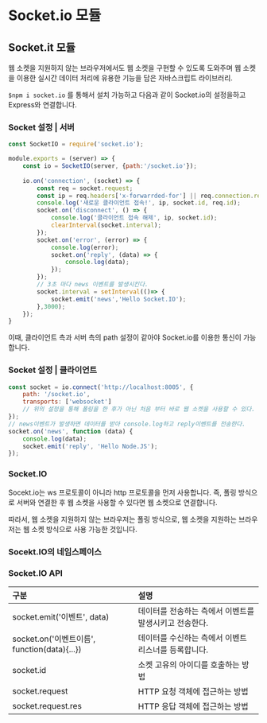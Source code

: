 # Socket.io 모듈

## Socket.it 모듈

 웹 소켓을 지원하지 않는 브라우저에서도 웹 소켓을 구현할 수 있도록 도와주며 웹 소켓을 이용한 실시간 데이터 처리에 유용한 기능을 담은 자바스크립트 라이브러리.

`$npm i socket.io` 를 통해서 설치 가능하고 다음과 같이 Socket.io의 설정을하고 Express와 연결합니다.

### Socket 설정 \| 서버

```javascript
const SocketIO = require('socket.io');

module.exports = (server) => {
    const io = SocketIO(server, {path:'/socket.io'});
    
    io.on('connection', (socket) => {
        const req = socket.request;
        const ip = req.headers['x-forwarrded-for'] || req.connection.remoteAddress;
        console.log('새로운 클라이언트 접속!', ip, socket.id, req.id);
        socket.on('disconnect', () => {
            console.log('클라이언트 접속 해제', ip, socket.id);
            clearInterval(socket.interval);
        });
        socket.on('error', (error) => {
            console.log(error);
            socket.on('reply', (data) => {
                console.log(data);
            });
        });
        // 3초 마다 news 이벤트를 발생시킨다.
        socket.interval = setInterval(()=> {
            socket.emit('news','Hello Socket.IO');
        },3000);
    });
}
```

 이때, 클라이언트 측과 서버 측의 path 설정이 같아야 Socket.io를 이용한 통신이 가능합니다. 

### Socket 설정 \| 클라이언트

```javascript
const socket = io.connect('http://localhost:8005', {
    path: '/socket.io',
    transports: ['websocket']
    // 위의 설정을 통해 폴링을 한 후가 아닌 처음 부터 바로 웹 소켓을 사용할 수 있다.
});
// news이벤트가 발생하면 데이터를 받아 console.log하고 reply이벤트를 전송한다.
socket.on('news', function (data) {
    console.log(data);
    socket.emit('reply', 'Hello Node.JS');
});
```

### Socket.IO

 Socekt.io는 ws 프로토콜이 아니라 http 프로토콜을 먼저 사용합니다. 즉, 폴링 방식으로 서버와 연결한 후 웹 소켓을 사용할 수 있다면 웹 소켓으로 연결합니다. 

 따라서, 웹 소켓을 지원하지 않는 브라우저는 폴링 방식으로, 웹 소켓을 지원하는 브라우저는 웹 소켓 방식으로 사용 가능한 것입니다.

### Socekt.IO의 네임스페이스 

### Socket.IO API

| 구분 | 설명  |
| :--- | :--- |
| socket.emit\('이벤트', data\) | 데이터를 전송하는 측에서 이벤트를 발생시키고 전송한다. |
| socket.on\('이벤트이름', function\(data\){...}\) | 데이터를 수신하는 측에서 이벤트 리스너를 등록합니다.  |
| socket.id | 소켓 고유의 아이디를 호출하는 방법 |
| socket.request | HTTP 요청 객체에 접근하는 방법  |
| socket.request.res | HTTP 응답 객체에 접근하는 방법  |

